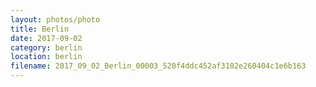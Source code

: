 ```yaml
---
layout: photos/photo
title: Berlin
date: 2017-09-02
category: berlin
location: berlin
filename: 2017_09_02_Berlin_00003_520f4ddc452af3102e260404c1e6b163
---
```


